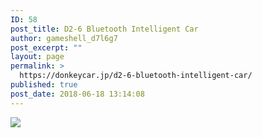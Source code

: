```yaml
---
ID: 58
post_title: D2-6 Bluetooth Intelligent Car
author: gameshell_d7l6g7
post_excerpt: ""
layout: page
permalink: >
  https://donkeycar.jp/d2-6-bluetooth-intelligent-car/
published: true
post_date: 2018-06-18 13:14:08
---
```

<img src="https://donkeycar.jp/wp-content/uploads/2018/06/DIY-Kits-D2-6-Bluetooth-Remote-Control-Intelligent-Car-Suite-Smart-Tracking-Automobile-Gravity-Sensor-Obstacle.jpg" />